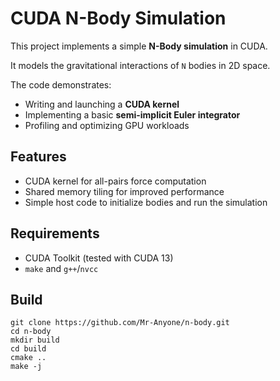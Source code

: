 # CUDA N-Body Simulation

This project implements a simple **N-Body simulation** in CUDA.  

It models the gravitational interactions of `N` bodies in 2D space.

The code demonstrates:
- Writing and launching a **CUDA kernel**
- Implementing a basic **semi-implicit Euler integrator**
- Profiling and optimizing GPU workloads

## Features
- CUDA kernel for all-pairs force computation  
- Shared memory tiling for improved performance  
- Simple host code to initialize bodies and run the simulation  

## Requirements
- CUDA Toolkit (tested with CUDA 13)
- `make` and `g++`/`nvcc`

## Build 

```
git clone https://github.com/Mr-Anyone/n-body.git 
cd n-body 
mkdir build 
cd build 
cmake .. 
make -j
```
